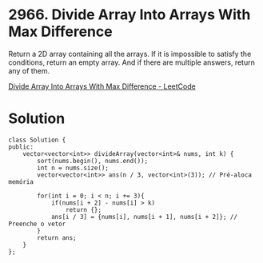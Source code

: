 # 2966. Divide Array Into Arrays With Max Difference

Return a 2D array containing all the arrays. If it is impossible to satisfy the conditions, return an empty array. And if there are multiple answers, return any of them.

[Divide Array Into Arrays With Max Difference - LeetCode](https://leetcode.com/problems/divide-array-into-arrays-with-max-difference/description/?envType=daily-question&envId=2024-02-01)

# Solution

```
class Solution {
public:
    vector<vector<int>> divideArray(vector<int>& nums, int k) {
        sort(nums.begin(), nums.end());
        int n = nums.size();
        vector<vector<int>> ans(n / 3, vector<int>(3)); // Pré-aloca memória
        
        for(int i = 0; i < n; i += 3){
            if(nums[i + 2] - nums[i] > k) 
                return {};
            ans[i / 3] = {nums[i], nums[i + 1], nums[i + 2]}; // Preenche o vetor
        }
        return ans;
    }
};

```